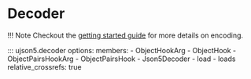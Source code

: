 # Decoder

!!! Note
    Checkout the [getting started guide](../start_decoding.md) for more details on encoding.

::: ujson5.decoder
    options:
        members:
        - ObjectHookArg
        - ObjectHook
        - ObjectPairsHookArg
        - ObjectPairsHook
        - Json5Decoder
        - load
        - loads
        relative_crossrefs: true
